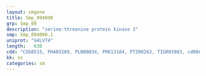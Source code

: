 ```yaml
---
layout: smgene
title: Smp_094090
grp: Smp_09
description: "serine:threonine protein kinase 3"
smp: Smp_094090.1
uniprot: "G4LV74"
length:   630
cdd: "COG0515, PHA03209, PLN00034, PRK13184, PTZ00263, TIGR03903, cd06612, cl21453, pfam00069, smart00220, smart00750"
kk: ns
categories: sm
---
```

